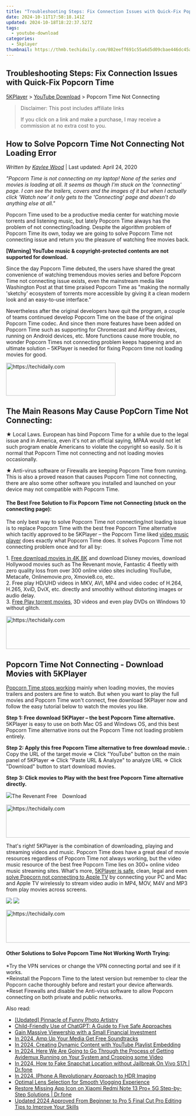 ```yaml
---
title: "Troubleshooting Steps: Fix Connection Issues with Quick-Fix Popcorn Time"
date: 2024-10-11T17:58:18.141Z
updated: 2024-10-18T18:22:37.527Z
tags:
  - youtube-download
categories:
  - 5kplayer
thumbnail: https://thmb.techidaily.com/802eeff691c55a6d5d09cbae446dc45a39ed24ae91160c0e7074f7929a9448f1.jpg
---
```


## Troubleshooting Steps: Fix Connection Issues with Quick-Fix Popcorn Time

[5KPlayer](https://tools.techidaily.com/5kplayer/products/) \> [YouTube Download](https://tools.techidaily.com/5kplayer/youtube-download/) \> Popcorn Time Not Connecting

>  Disclaimer: This post includes affiliate links
>
>  If you click on a link and make a purchase, I may receive a commission at no extra cost to you.
>

## How to Solve Popcorn Time Not Connecting Not Loading Error

 _Written by [Kaylee Wood](https://www.quora.com/profile/Amanda-Hu-21)_ | Last updated: April 24, 2020 

_"Popcorn Time is not connecting on my laptop! None of the series and movies is loading at all. It seems as though I'm stuck on the 'connecting' page. I can see the trailers, covers and the images of it but when I actually click 'Watch now' it only gets to the 'Connecting' page and doesn't do anything else at all."_

 Popcorn Time used to be a productive media center for watching movie torrents and listening music, but lately Popcorn Time always has the problem of not connecting/loading. Despite the algorithm problem of Popcorn Time its own, today we are going to solve Popcorn Time not connecting issue and return you the pleasure of watching free movies back. 

**\[Warning\] YouTube music & copyright-protected contents are not supported for download.**

Since the day Popcorn Time debuted, the users have shared the great convenience of watching tremendous movies series and before Popcorn Time not connecting issue exists, even the mainstream media like Washington Post at that time praised Popcorn Time as "making the normally 'sketchy' ecosystem of torrents more accessible by giving it a clean modern look and an easy-to-use interface."

Nevertheless after the original developers have quit the program, a couple of teams continued develop Popcorn Time on the base of the original Popcorn Time codec. And since then more features have been added on Popcorn Time such as supporting for Chromecast and AirPlay devices, running on Android devices, etc. More functions cause more trouble, no wonder Popcorn Times not connecting problem keeps happening and an ultimate solution – 5KPlayer is needed for fixing Popcorn time not loading movies for good. 

<!-- affiliate ads begin -->
<a href="https://aligracehair.sjv.io/c/5597632/1886069/19272" target="_top" id="1886069">
  <img src="//a.impactradius-go.com/display-ad/19272-1886069" border="0" alt="https://techidaily.com" width="300" height="90"/>
</a>
<img height="0" width="0" src="https://aligracehair.sjv.io/i/5597632/1886069/19272" style="position:absolute;visibility:hidden;" border="0" />
<!-- affiliate ads end -->

## The Main Reasons May Cause PopCorn Time Not Connecting:

★ Local Laws. European has bind Popcorn Time for a while due to the legal issue and in America, even it's not an official saying, MPAA would not let such program enable Americans to violate the copyright so easily. So it is normal that Popcorn Time not connecting and not loading movies occasionally. 

★ Anti-virus software or Firewalls are keeping Popcorn Time from running. This is also a proved reason that causes Popcorn Time not connecting, there are also some other software you installed and launched on your device may not compatible with Popcorn Time. 

####   **The Best Free Solution to Fix Popcorn Time not Connecting (stuck on the connecting page):**

 The only best way to solve Popcorn Time not connecting/not loading issue is to replace Popcorn Time with the best free Popcorn Time alternative which tacitly approved to be 5KPlayer – the Popcorn Time liked [video music player](https://tools.techidaily.com/5kplayer/video-music-player/) does exactly what Popcorn Time does. It solves Popcorn Time not connecting problem once and for all by: 

1\. [Free download movies in 4K 8K](https://tools.techidaily.com/5kplayer/youtube-download/) and download Disney movies, download Hollywood movies such as The Revenant movie, Fantastic 4 fleetly with zero quality loss from over 300 online video sites including YouTube, Metacafe, Onlinemovie.pro, Xmovie8.co, etc.   
2\. Free play HD/UHD videos in MKV, AVI, MP4 and video codec of H.264, H.265, XviD, DviX, etc. directly and smoothly without distorting images or audio delay.  
3\. [Free Play torrent movies](https://tools.techidaily.com/5kplayer/video-music-player/), 3D videos and even play DVDs on Windows 10 without glitch. 

<!-- affiliate ads begin -->
<a href="https://aligracehair.sjv.io/c/5597632/2080317/19272" target="_top" id="2080317">
  <img src="//a.impactradius-go.com/display-ad/19272-2080317" border="0" alt="https://techidaily.com" width="728" height="90"/>
</a>
<img height="0" width="0" src="https://aligracehair.sjv.io/i/5597632/2080317/19272" style="position:absolute;visibility:hidden;" border="0" />
<!-- affiliate ads end -->

##  Popcorn Time Not Connecting - Download Movies with 5KPlayer

[Popcorn Time stops working](https://tools.techidaily.com/winxdvd/products/) mainly when loading movies, the movies trailers and posters are fine to watch. But when you want to play the full movies and Popcorn Time won't connect, free download 5KPlayer now and follow the easy tutorial below to watch the movies you like. 

**Step 1: Free download 5KPlayer – the best Popcorn Time alternative.**   
 5KPlayer is easy to use on both Mac OS and Windows OS, and this best Popcorn Time alternative irons out the Popcorn Time not loading problem entirely. 

**Step 2: Apply this free Popcorn Time alternative to free download movie. :**   
 Copy the URL of the target movie => Click "YouTube" button on the main panel of 5KPlayer => Click "Paste URL & Analyze" to analyze URL => Click "Download" button to start download movies. 

**Step 3: Click movies to Play with the best free Popcorn Time alternative directly.** 

![The Revenant Free　Download](https://www.5kplayer.com/youtube-download/img/download-the-revenant.jpg) 

<!-- affiliate ads begin -->
<a href="https://review-au.sjv.io/c/5597632/2135316/14409" target="_top" id="2135316">
  <img src="//a.impactradius-go.com/display-ad/14409-2135316" border="0" alt="https://techidaily.com" width="728" height="90"/>
</a>
<img height="0" width="0" src="https://review-au.sjv.io/i/5597632/2135316/14409" style="position:absolute;visibility:hidden;" border="0" />
<!-- affiliate ads end -->

That's right! 5KPlayer is the combination of downloading, playing and streaming videos and music. Popcorn Time does have a great deal of movie resources regardless of Popcorn Time not always working, but the video music resource of the best free Popcorn Time lies on 300+ online video music streaming sites. What's more, [5KPlayer is safe](https://tools.techidaily.com/5kplayer/video-music-player/), clean, legal and even [solve Popcorn not connecting to Apple TV](https://tools.techidaily.com/5kplayer/airplay/) by connecting your PC and Mac and Apple TV wirelessly to stream video audio in MP4, MOV, M4V and MP3 from play movies across screens.

[![](https://www.5kplayer.com/youtube-download/../button/freedownwhitewin.png)](https://tools.techidaily.com/5kplayer/products/) [![](https://www.5kplayer.com/youtube-download/../button/freedownbackmac.png)](https://tools.techidaily.com/5kplayer/products/) 

<!-- affiliate ads begin -->
<a href="https://appsumo.8odi.net/c/5597632/2130871/7443" target="_top" id="2130871">
  <img src="//a.impactradius-go.com/display-ad/7443-2130871" border="0" alt="https://techidaily.com" width="728" height="90"/>
</a>
<img height="0" width="0" src="https://appsumo.8odi.net/i/5597632/2130871/7443" style="position:absolute;visibility:hidden;" border="0" />
<!-- affiliate ads end -->

#### **Other Solutions to Solve Popcorn Time Not Working Worth Trying:**

\*Try the VPN services or change the VPN connecting portal and see if it works.   
 \*Reinstall the Popcorn Time to the latest version but remember to clear the Popcorn cache thoroughly before and restart your device afterwards. \*Reset Firewalls and disable the Anti-virus software to allow Popcorn connecting on both private and public networks.

<ins class="adsbygoogle"
     style="display:block"
     data-ad-format="autorelaxed"
     data-ad-client="ca-pub-7571918770474297"
     data-ad-slot="1223367746"></ins>

<ins class="adsbygoogle"
     style="display:block"
     data-ad-client="ca-pub-7571918770474297"
     data-ad-slot="8358498916"
     data-ad-format="auto"
     data-full-width-responsive="true"></ins>

<span class="atpl-alsoreadstyle">Also read:</span>
<div><ul>
<li><a href="https://fox-info.techidaily.com/updated-pinnacle-of-funny-photo-artistry/"><u>[Updated] Pinnacle of Funny Photo Artistry</u></a></li>
<li><a href="https://tech-hub.techidaily.com/child-friendly-use-of-chatgpt-a-guide-to-five-safe-approaches/"><u>Child-Friendly Use of ChatGPT: A Guide to Five Safe Approaches</u></a></li>
<li><a href="https://youtube-video-recordings.techidaily.com/gain-massive-viewership-with-a-small-financial-investment/"><u>Gain Massive Viewership with a Small Financial Investment</u></a></li>
<li><a href="https://youtube-video-recordings.techidaily.com/in-2024-amp-up-your-media-get-free-soundtracks/"><u>In 2024, Amp Up Your Media Get Free Soundtracks</u></a></li>
<li><a href="https://youtube-video-recordings.techidaily.com/in-2024-creating-dynamic-content-with-youtube-playlist-embedding/"><u>In 2024, Creating Dynamic Content with YouTube Playlist Embedding</u></a></li>
<li><a href="https://ai-driven-video-production.techidaily.com/in-2024-here-we-are-going-to-go-through-the-process-of-getting-avidemux-running-on-your-system-and-cropping-some-video/"><u>In 2024, Here We Are Going to Go Through the Process of Getting Avidemux Running on Your System and Cropping some Video</u></a></li>
<li><a href="https://location-social.techidaily.com/in-2024-how-to-fake-snapchat-location-without-jailbreak-on-vivo-s17t-drfone-by-drfone-virtual-android/"><u>In 2024, How to Fake Snapchat Location without Jailbreak On Vivo S17t | Dr.fone</u></a></li>
<li><a href="https://article-knowledge.techidaily.com/in-2024-iphone-a-revolutionary-approach-to-hdr-imaging/"><u>In 2024, IPhone A Revolutionary Approach to HDR Imaging</u></a></li>
<li><a href="https://youtube-video-recordings.techidaily.com/optimal-lens-selection-for-smooth-vlogging-experience/"><u>Optimal Lens Selection for Smooth Vlogging Experience</u></a></li>
<li><a href="https://fix-guide.techidaily.com/restore-missing-app-icon-on-xiaomi-redmi-note-13-proplus-5g-step-by-step-solutions-drfone-by-drfone-fix-android-problems-fix-android-problems/"><u>Restore Missing App Icon on Xiaomi Redmi Note 13 Pro+ 5G Step-by-Step Solutions | Dr.fone</u></a></li>
<li><a href="https://smart-video-editing.techidaily.com/updated-2024-approved-from-beginner-to-pro-5-final-cut-pro-editing-tips-to-improve-your-skills/"><u>Updated 2024 Approved From Beginner to Pro 5 Final Cut Pro Editing Tips to Improve Your Skills</u></a></li>
</ul></div>

